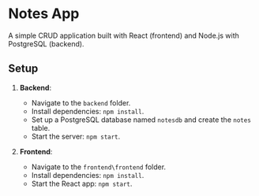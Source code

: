 # Notes App

A simple CRUD application built with React (frontend) and Node.js with PostgreSQL (backend).

## Setup

1. **Backend**:
   - Navigate to the `backend` folder.
   - Install dependencies: `npm install`.
   - Set up a PostgreSQL database named `notesdb` and create the `notes` table.
   - Start the server: `npm start`.

2. **Frontend**:
   - Navigate to the `frontend\frontend` folder.
   - Install dependencies: `npm install`.
   - Start the React app: `npm start`.

  
